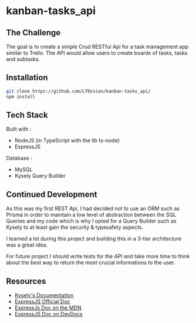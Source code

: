 # kanban-tasks_api

## The Challenge

The goal is to create a simple Crud RESTful Api for a task management app similar to Trello.
The API would allow users to create boards of tasks, tasks and subtasks.

## Installation

```bash
git clone https://github.com/LTOssian/kanban-tasks_api/
npm install
```

## Tech Stack

Built with :
- NodeJS (in TypeScript with the lib ts-node)
- ExpressJS

Database :
- MySQL
- Kysely Query Builder

## Continued Development

As this was my first REST Api, I had decided not to use an ORM such as Prisma in order to maintain a low level of abstraction between the SQL Queries and my code which is why I opted for a Query Builder such as Kysely to at least gain the security & typesafety aspects.

I learned a lot during this project and building this in a 3-tier architecture was a great idea. 

For future project I should write tests for the API and take more time to think about the best way to return the most crucial informations to the user.

## Resources

- [Kysely's Documentation](https://github.com/kysely-org/kysely)
- [ExpressJS Official Doc](https://expressjs.com/en/guide/routing.html)
- [ExpressJs Doc on the MDN](https://developer.mozilla.org/fr/docs/Learn/Server-side/Express_Nodejs/Introduction)
- [ExpressJS Doc on DevDocs](https://devdocs.io/express/)
